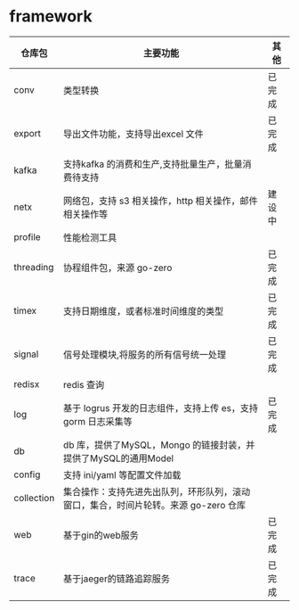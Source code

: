 # framework

| 仓库包        | 主要功能                                           | 其他  |
|------------|------------------------------------------------|-----|
| conv       | 类型转换                                           | 已完成 |
| export     | 导出文件功能，支持导出excel 文件                            | 已完成 |
| kafka      | 支持kafka 的消费和生产,支持批量生产，批量消费待支持                  |     |
| netx       | 网络包，支持 s3 相关操作，http 相关操作，邮件相关操作等               | 建设中 |
| profile    | 性能检测工具                                         |     |
| threading  | 协程组件包，来源 go-zero                               | 已完成 |
| timex      | 支持日期维度，或者标准时间维度的类型                             | 已完成 |
| signal     | 信号处理模块,将服务的所有信号统一处理                            | 已完成 |
| redisx     | redis 查询                                       |     |
| log        | 基于 logrus 开发的日志组件，支持上传 es，支持gorm 日志采集等         | 已完成 |
| db         | db 库，提供了MySQL，Mongo 的链接封装，并提供了MySQL的通用Model    |     |
| config     | 支持 ini/yaml 等配置文件加载                            |     |
| collection | 集合操作：支持先进先出队列，环形队列，滚动窗口，集合，时间片轮转。来源 go-zero 仓库 |     |
| web        | 基于gin的web服务                                    | 已完成 |
| trace      | 基于jaeger的链路追踪服务                                | 已完成 |
